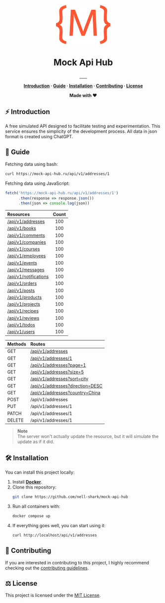 <div align="center">
   <img src="./.github/logo.svg" alt="logo" width="35%">
   <h1>Mock Api Hub</h1>
</div>

<p align="center">
   <a href="https://github.com/nell-shark/mock-api-hub/actions">
      <img src="https://github.com/nell-shark/mock-api-hub/actions/workflows/build.yml/badge.svg" alt=""/>
   </a>
   <a href="https://github.com/nell-shark/mock-api-hub/blob/master/LICENSE">
      <img src="https://img.shields.io/badge/license-MIT-blue.svg" alt="">
   </a>
    <a href="https://github.com/nell-shark/mock-api-hub">
      <img src="https://img.shields.io/github/repo-size/nell-shark/mock-api-hub.svg" alt="" />
   </a>
    <a href="https://github.com/nell-shark/mock-api-hub/pulls">
      <img src="https://img.shields.io/github/issues-pr-raw/nell-shark/mock-api-hub.svg" alt="" />
   </a> 
    <a href="https://github.com/nell-shark/mock-api-hub/issues">
      <img src="https://img.shields.io/github/issues-raw/nell-shark/mock-api-hub.svg" alt="" />
   </a>
    <a href="https://github.com/nell-shark/mock-api-hub/graphs/commit-activity">
      <img src="https://img.shields.io/github/last-commit/nell-shark/mock-api-hub.svg" alt="" />
   </a>
    <a href="https://github.com/nell-shark/mock-api-hub">
      <img src="https://codecov.io/gh/nell-shark/mock-api-hub/branch/master/graph/badge.svg" alt="" />
   </a>
</p>


<div align="center">
<strong>

[Introduction](#-introduction) ·
[Guide](#-guide) ·
[Installation](#%EF%B8%8F-installation) ·
[Contributing](#-contributing) ·
[License](#%EF%B8%8F-license)

Made with :heart:

</strong>
</div>

## ⚡ Introduction

A free simulated API designed to facilitate testing and experimentation.
This service ensures the simplicity of the development process.
All data in json format is created using ChatGPT.

## 📑 Guide

Fetching data using bash:

```bash
curl https://mock-api-hub.ru/api/v1/addresses/1
```

Fetching data using JavaScript:

```javascript
fetch('https://mock-api-hub.ru/api/v1/addresses/1')
      .then(response => response.json())
      .then(json => console.log(json))
```

| Resources                                                             | Count |
|:----------------------------------------------------------------------|:-----:|
| [/api/v1/addresses](https://mock-api-hub.ru/api/v1/addresses)         |  100  |
| [/api/v1/books](https://mock-api-hub.ru/api/v1/books)                 |  100  |
| [/api/v1/comments](https://mock-api-hub.ru/api/v1/comments)           |  100  |
| [/api/v1/companies](https://mock-api-hub.ru/api/v1/companies)         |  100  |
| [/api/v1/courses](https://mock-api-hub.ru/api/v1/courses)             |  100  |
| [/api/v1/employees](https://mock-api-hub.ru/api/v1/employees)         |  100  |
| [/api/v1/events](https://mock-api-hub.ru/api/v1/events)               |  100  |
| [/api/v1/messages](https://mock-api-hub.ru/api/v1/messages)           |  100  |
| [/api/v1/notifications](https://mock-api-hub.ru/api/v1/notifications) |  100  |
| [/api/v1/orders](https://mock-api-hub.ru/api/v1/orders)               |  100  |
| [/api/v1/posts](https://mock-api-hub.ru/api/v1/posts)                 |  100  |
| [/api/v1/products](https://mock-api-hub.ru/api/v1/products)           |  100  |
| [/api/v1/projects](https://mock-api-hub.ru/api/v1/projects)           |  100  |
| [/api/v1/recipes](https://mock-api-hub.ru/api/v1/recipes)             |  100  |
| [/api/v1/reviews](https://mock-api-hub.ru/api/v1/reviews)             |  100  |
| [/api/v1/todos](https://mock-api-hub.ru/api/v1/todos)                 |  100  |
| [/api/v1/users](https://mock-api-hub.ru/api/v1/users)                 |  100  |

| Methods | Routes                                                                                      |
|---------|:--------------------------------------------------------------------------------------------|
| GET     | [/api/v1/addresses](https://mock-api-hub.ru/api/v1/addresses)                               |
| GET     | [/api/v1/addresses/1](https://mock-api-hub.ru/api/v1/addresses/1)                           |
| GET     | [/api/v1/addresses?page=1](https://mock-api-hub.ru/api/v1/addresses?page=1)                 |
| GET     | [/api/v1/addresses?size=5](https://mock-api-hub.ru/api/v1/addresses?size=5)                 |
| GET     | [/api/v1/addresses?sort=city](https://mock-api-hub.ru/api/v1/addresses?sort=city)           |
| GET     | [/api/v1/addresses?direction=DESC](https://mock-api-hub.ru/api/v1/addresses?direction=DESC) |
| GET     | [/api/v1/addresses?country=China ](https://mock-api-hub.ru/api/v1/addresses?country=China ) |
| POST    | /api/v1/addresses                                                                           |
| PUT     | /api/v1/addresses/1                                                                         |
| PATCH   | /api/v1/addresses/1                                                                         |
| DELETE  | /api/v1/addresses/1                                                                         |

> **Note**\
> The server won't actually update the resource, but it will simulate the update as if it did.

## 🛠️ Installation

You can install this project locally:

1. Install **[Docker](https://www.docker.com/)**.
2. Clone this repository:
    ```bash
    git clone https://github.com/nell-shark/mock-api-hub
    ```
3. Run all containers with:
   ```bash
   docker compose up
    ```
4. If everything goes well, you can start using it:
   ```bash
   curl http://localhost/api/v1/addresses
   ```

## 🤝 Contributing

If you are interested in contributing to this project, I highly recommend checking out
the [contributing guidelines](https://github.com/nell-shark/mock-api-hub/blob/master/CONTRIBUTE.md).

## ⚖️ License

This project is licensed under
the [MIT License](https://github.com/nell-shark/mock-api-hub/blob/master/LICENSE).
